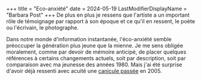 +++
title = "Eco-anxiété"
date = 2024-05-19
LastModifierDisplayName = "Barbara Post"
+++
De plus en plus je ressens que l'artiste a un important rôle de témoignage par rapport à son époque et ce qu'il en ressent, le poète ou l'écrivain, le photographe.

Dans notre monde d'information instantanée, l'éco-anxiété semble préoccuper la génération plus jeune que la mienne. Je me sens obligée moralement, comme par devoir de mémoire anticipé, de placer quelques références à certains changements actuels, soit par description, soit par comparaison avec ma jeunesse des années 1980. Mais j'ai été surprise d'avoir déjà ressenti avec acuité une [canicule passée](./seasons/17_dix_septieme_saison/tribut) en 2005.